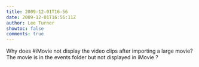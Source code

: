 ```yaml
---
title: 2009-12-01T16-56
date: 2009-12-01T16:56:11Z
author: Lee Turner
showtoc: false
comments: true
---
```


Why does #iMovie not display the video clips after importing a large movie? The movie is in the events folder but not displayed in iMovie ?

